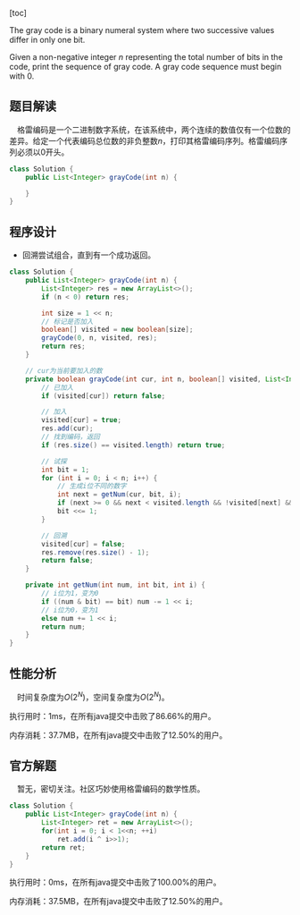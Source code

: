 [toc]

The gray code is a binary numeral system where two successive values differ in only one bit.

Given a non-negative integer $n$ representing the total number of bits in the code, print the sequence of gray code. A gray code sequence must begin with $0$.



## 题目解读

&emsp;格雷编码是一个二进制数字系统，在该系统中，两个连续的数值仅有一个位数的差异。给定一个代表编码总位数的非负整数$n$，打印其格雷编码序列。格雷编码序列必须以0开头。

```java
class Solution {
    public List<Integer> grayCode(int n) {

    }
}
```

## 程序设计

* 回溯尝试组合，直到有一个成功返回。

```java
class Solution {
    public List<Integer> grayCode(int n) {
        List<Integer> res = new ArrayList<>();
        if (n < 0) return res;

        int size = 1 << n;
        // 标记是否加入
        boolean[] visited = new boolean[size];
        grayCode(0, n, visited, res);
        return res;
    }

    // cur为当前要加入的数
    private boolean grayCode(int cur, int n, boolean[] visited, List<Integer> res) {
        // 已加入
        if (visited[cur]) return false;

        // 加入
        visited[cur] = true;
        res.add(cur);
        // 找到编码，返回
        if (res.size() == visited.length) return true;

        // 试探
        int bit = 1;
        for (int i = 0; i < n; i++) {
            // 生成i位不同的数字
            int next = getNum(cur, bit, i);
            if (next >= 0 && next < visited.length && !visited[next] && grayCode(next, n, visited, res)) return true;
            bit <<= 1;
        }

        // 回溯
        visited[cur] = false;
        res.remove(res.size() - 1);
        return false;
    }

    private int getNum(int num, int bit, int i) {
        // i位为1，变为0
        if ((num & bit) == bit) num -= 1 << i;
        // i位为0，变为1
        else num += 1 << i;
        return num;
    }
}
```

## 性能分析

&emsp;时间复杂度为$O(2^N)$，空间复杂度为$O(2^N)$。

执行用时：1ms，在所有java提交中击败了86.66%的用户。

内存消耗：37.7MB，在所有java提交中击败了12.50%的用户。

## 官方解题

&emsp;暂无，密切关注。社区巧妙使用格雷编码的数学性质。

```java
class Solution {
    public List<Integer> grayCode(int n) {
        List<Integer> ret = new ArrayList<>();
        for(int i = 0; i < 1<<n; ++i)
            ret.add(i ^ i>>1);
        return ret;
    }
}
```

执行用时：0ms，在所有java提交中击败了100.00%的用户。

内存消耗：37.5MB，在所有java提交中击败了12.50%的用户。